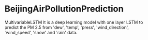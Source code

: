 # BeijingAirPollutionPrediction
 MultivariableLSTM
It is a deep learning model with one layer LSTM to predict the PM 2.5 from 'dew', 'temp', 'press', 'wind_direction', 'wind_speed', 'snow' and 'rain' data.
